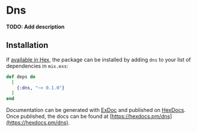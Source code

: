 # Dns

**TODO: Add description**

## Installation

If [available in Hex](https://hex.pm/docs/publish), the package can be installed
by adding `dns` to your list of dependencies in `mix.exs`:

```elixir
def deps do
  [
    {:dns, "~> 0.1.0"}
  ]
end
```

Documentation can be generated with [ExDoc](https://github.com/elixir-lang/ex_doc)
and published on [HexDocs](https://hexdocs.pm). Once published, the docs can
be found at [https://hexdocs.pm/dns](https://hexdocs.pm/dns).

